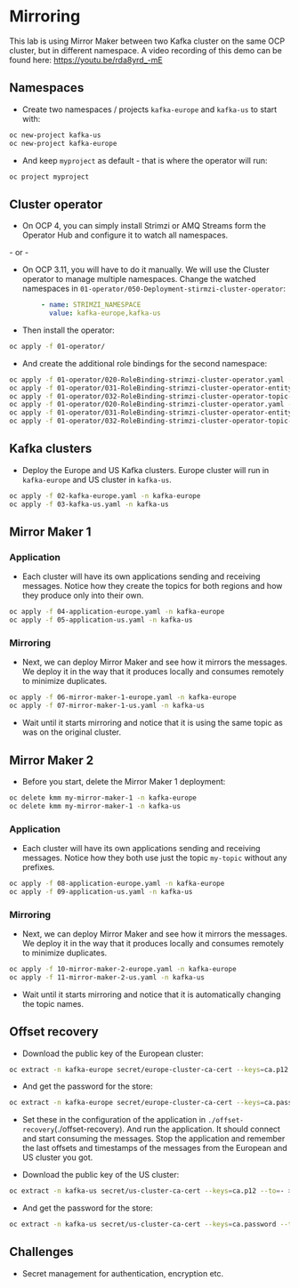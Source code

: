 # Mirroring

This lab is using Mirror Maker between two Kafka cluster on the same OCP cluster, but in different namespace.
A video recording of this demo can be found here: https://youtu.be/rda8yrd_-mE

## Namespaces

* Create two namespaces / projects `kafka-europe` and `kafka-us` to start with:

```sh
oc new-project kafka-us
oc new-project kafka-europe
```

* And keep `myproject` as default - that is where the operator will run:

```sh
oc project myproject
```

## Cluster operator

* On OCP 4, you can simply install Strimzi or AMQ Streams form the Operator Hub and configure it to watch all namespaces.

\- or -

* On OCP 3.11, you will have to do it manually. 
We will use the Cluster operator to manage multiple namespaces.
Change the watched namespaces in `01-operator/050-Deployment-stirmzi-cluster-operator`:

```yaml
        - name: STRIMZI_NAMESPACE
          value: kafka-europe,kafka-us
```

* Then install the operator:

```sh
oc apply -f 01-operator/
```

* And create the additional role bindings for the second namespace:

```sh
oc apply -f 01-operator/020-RoleBinding-strimzi-cluster-operator.yaml -n kafka-europe
oc apply -f 01-operator/031-RoleBinding-strimzi-cluster-operator-entity-operator-delegation.yaml -n kafka-europe
oc apply -f 01-operator/032-RoleBinding-strimzi-cluster-operator-topic-operator-delegation.yaml -n kafka-europe
oc apply -f 01-operator/020-RoleBinding-strimzi-cluster-operator.yaml -n kafka-us
oc apply -f 01-operator/031-RoleBinding-strimzi-cluster-operator-entity-operator-delegation.yaml -n kafka-us
oc apply -f 01-operator/032-RoleBinding-strimzi-cluster-operator-topic-operator-delegation.yaml -n kafka-us
```

## Kafka clusters

* Deploy the Europe and US Kafka clusters.
Europe cluster will run in `kafka-europe` and US cluster in `kafka-us`.

```sh
oc apply -f 02-kafka-europe.yaml -n kafka-europe
oc apply -f 03-kafka-us.yaml -n kafka-us
```

## Mirror Maker 1

### Application

* Each cluster will have its own applications sending and receiving messages.
Notice how they create the topics for both regions and how they produce only into their own.

```sh
oc apply -f 04-application-europe.yaml -n kafka-europe
oc apply -f 05-application-us.yaml -n kafka-us
```

### Mirroring

* Next, we can deploy Mirror Maker and see how it mirrors the messages.
We deploy it in the way that it produces locally and consumes remotely to minimize duplicates.

```sh
oc apply -f 06-mirror-maker-1-europe.yaml -n kafka-europe
oc apply -f 07-mirror-maker-1-us.yaml -n kafka-us
```

* Wait until it starts mirroring and notice that it is using the same topic as was on the original cluster.

## Mirror Maker 2

* Before you start, delete the Mirror Maker 1 deployment:

```sh
oc delete kmm my-mirror-maker-1 -n kafka-europe
oc delete kmm my-mirror-maker-1 -n kafka-us
```

### Application

* Each cluster will have its own applications sending and receiving messages.
Notice how they both use just the topic `my-topic` without any prefixes.

```sh
oc apply -f 08-application-europe.yaml -n kafka-europe
oc apply -f 09-application-us.yaml -n kafka-us
```

### Mirroring

* Next, we can deploy Mirror Maker and see how it mirrors the messages.
We deploy it in the way that it produces locally and consumes remotely to minimize duplicates.

```sh
oc apply -f 10-mirror-maker-2-europe.yaml -n kafka-europe
oc apply -f 11-mirror-maker-2-us.yaml -n kafka-us
```

* Wait until it starts mirroring and notice that it is automatically changing the topic names.

## Offset recovery

* Download the public key of the European cluster:

```sh
oc extract -n kafka-europe secret/europe-cluster-ca-cert --keys=ca.p12 --to=- > cluster-europe.p12
```

* And get the password for the store:

```sh
oc extract -n kafka-europe secret/europe-cluster-ca-cert --keys=ca.password --to=-
```

* Set these in the configuration of the application in `./offset-recovery`(./offset-recovery).
And run the application.
It should connect and start consuming the messages.
Stop the application and remember the last offsets and timestamps of the messages from the European and US cluster you got.

* Download the public key of the US cluster:

```sh
oc extract -n kafka-us secret/us-cluster-ca-cert --keys=ca.p12 --to=- > cluster-us.p12
```

* And get the password for the store:

```sh
oc extract -n kafka-us secret/us-cluster-ca-cert --keys=ca.password --to=-
```

## Challenges

* Secret management for authentication, encryption etc.